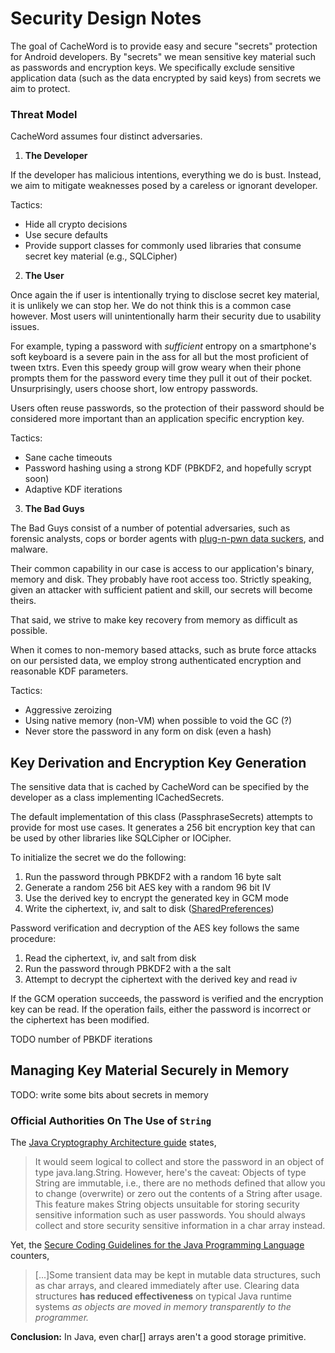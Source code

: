 # Security Design Notes

The goal of CacheWord is to provide easy and secure "secrets" protection for
Android developers. By "secrets" we mean sensitive key material such as
passwords and encryption keys. We specifically exclude sensitive application
data (such as the data encrypted by said keys) from secrets we aim to protect.

### Threat Model

CacheWord assumes four distinct adversaries.

1. **The Developer**

  If the developer has malicious intentions, everything we do is bust. Instead,
  we aim to mitigate weaknesses posed by a careless or ignorant developer.
  
  Tactics:
  * Hide all crypto decisions
  * Use secure defaults
  * Provide support classes for commonly used libraries that consume secret key material (e.g., SQLCipher)

2. **The User**

  Once again the if user is intentionally trying to disclose secret key material,
  it is unlikely we can stop her. We do not think this is a common case however.
  Most users will unintentionally harm their security due to usability issues.
  
  For example, typing a password with *sufficient* entropy on a smartphone's soft
  keyboard is a severe pain in the ass for all but the most proficient of tween
  txtrs. Even this speedy group will grow weary when their phone prompts them for
  the password every time they pull it out of their pocket. Unsurprisingly, users
  choose short, low entropy passwords.
  
  Users often reuse passwords, so the protection of their password should be
  considered more important than an application specific encryption key.
  
  Tactics:
  * Sane cache timeouts
  * Password hashing using a strong KDF (PBKDF2, and hopefully scrypt soon)
  * Adaptive KDF iterations

3. **The Bad Guys**

  The Bad Guys consist of a number of potential adversaries, such as forensic analysts,
  cops or border agents with [plug-n-pwn data suckers][cellibrite], and malware.
  
  Their common capability in our case is access to our application's binary,
  memory and disk. They probably have root access too. Strictly speaking, given
  an attacker with sufficient patient and skill, our secrets will become theirs.
  
  That said, we strive to make key recovery from memory as difficult as possible.
  
  When it comes to non-memory based attacks, such as brute force attacks on our
  persisted data, we employ strong authenticated encryption and reasonable KDF
  parameters.
  
  Tactics:
  * Aggressive zeroizing
  * Using native memory (non-VM) when possible to void the GC (?)
  * Never store the password in any form on disk (even a hash)


## Key Derivation and Encryption Key Generation

The sensitive data that is cached by CacheWord can be specified by the developer as
a class implementing ICachedSecrets.

The default implementation of this class (PassphraseSecrets) attempts to
provide for most use cases. It generates a 256 bit encryption key that can be
used by other libraries like SQLCipher or IOCipher.

To initialize the secret we do the following:

1. Run the password through PBKDF2 with a random 16 byte salt
2. Generate a random 256 bit AES key with a random 96 bit IV
3. Use the derived key to encrypt the generated key in GCM mode
4. Write the ciphertext, iv, and salt to disk ([SharedPreferences][sharedprefs])

Password verification and decryption of the AES key follows the same procedure:

1. Read the ciphertext, iv, and salt from disk
2. Run the password through PBKDF2 with a the salt
3. Attempt to decrypt the ciphertext with the derived key and read iv

If the GCM operation succeeds, the password is verified and the encryption key
can be read. If the operation fails, either the password is incorrect or the
ciphertext has been modified.

TODO number of PBKDF iterations

## Managing Key Material Securely in Memory

TODO: write some bits about secrets in memory

### Official Authorities On The Use of `String`

The [Java Cryptography Architecture guide][java-crypto-arch] states,

> It would seem logical to collect and store the password in an object of type
> java.lang.String. However, here's the caveat: Objects of type String are
> immutable, i.e., there are no methods defined that allow you to change
> (overwrite) or zero out the contents of a String after usage. This feature
> makes String objects unsuitable for storing security sensitive information such
> as user passwords. You should always collect and store security sensitive
> information in a char array instead.

Yet, the [Secure Coding Guidelines for the Java Programming Language][java-secure-coding] counters,

> [...]Some transient data may be kept in mutable data structures, such as char
> arrays, and cleared immediately after use. Clearing data structures **has reduced
> effectiveness** on typical Java runtime systems *as objects are moved in memory
> transparently to the programmer.*

**Conclusion:** In Java, even char[] arrays aren't a good storage primitive.

[sharedprefs]: https://developer.android.com/guide/topics/data/data-storage.html#pref
[java-crypto-arch]: http://docs.oracle.com/javase/6/docs/technotes/guides/security/crypto/CryptoSpec.html#PBEEx
[java-secure-coding]: http://www.oracle.com/technetwork/java/seccodeguide-139067.html#2
[cellibrite]: http://www.cellebrite.com


